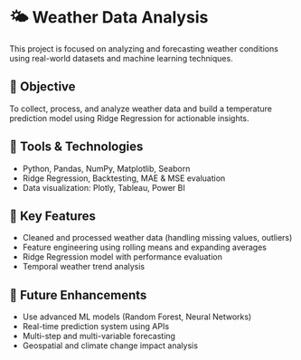 # 🌤️ Weather Data Analysis

This project is focused on analyzing and forecasting weather conditions using real-world datasets and machine learning techniques.

## 🎯 Objective

To collect, process, and analyze weather data and build a temperature prediction model using Ridge Regression for actionable insights.

## 🧰 Tools & Technologies

- Python, Pandas, NumPy, Matplotlib, Seaborn
- Ridge Regression, Backtesting, MAE & MSE evaluation
- Data visualization: Plotly, Tableau, Power BI

## 🚀 Key Features

- Cleaned and processed weather data (handling missing values, outliers)
- Feature engineering using rolling means and expanding averages
- Ridge Regression model with performance evaluation
- Temporal weather trend analysis

## 🔮 Future Enhancements

- Use advanced ML models (Random Forest, Neural Networks)
- Real-time prediction system using APIs
- Multi-step and multi-variable forecasting
- Geospatial and climate change impact analysis
